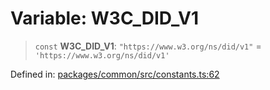 # Variable: W3C\_DID\_V1

> `const` **W3C\_DID\_V1**: `"https://www.w3.org/ns/did/v1"` = `'https://www.w3.org/ns/did/v1'`

Defined in: [packages/common/src/constants.ts:62](https://github.com/dcdpr/did-btcr2-js/blob/c82bc5c69016e1146a0c52c6e6b21621f5abd6d4/packages/common/src/constants.ts#L62)
